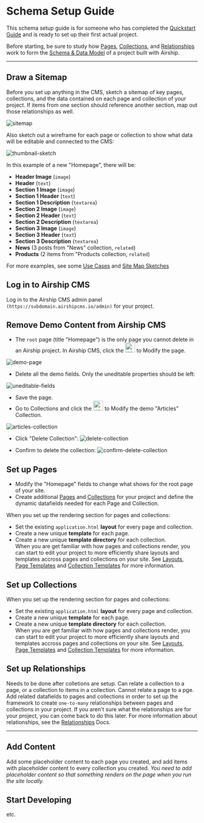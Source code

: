 # Schema Setup Guide
This schema setup guide is for someone who has completed the [Quickstart Guide](/documentation/view/quickstart-guide) and is ready to set up their first actual project. 

Before starting, be sure to study how [Pages](/documentation/view/pages), [Collections](/documentation/view/collections), and [Relationships](/documentation/view/relationships) work to form the [Schema & Data Model](/documentation/view/schema-and-data-model) of a project built with Airship.

---

## Draw a Sitemap
Before you set up anything in the CMS, sketch a sitemap of key pages, collections, and the data contained on each page and collection of your project. If items from one section should reference another section, map out those relationships as well.

![sitemap](https://user-images.githubusercontent.com/1865400/28704107-27985f58-7304-11e7-9593-db9734f8046e.png)

Also sketch out a wireframe for each page or collection to show what data will be editable and connected to the CMS:  

![thumbnail-sketch](https://user-images.githubusercontent.com/1865400/28704098-145b0e86-7304-11e7-9f49-435b6ac106a2.png)

In this example of a new "Homepage", there will be:
- **Header Image** (`image`)
- **Header** (`text`)
- **Section 1 Image** (`image`)
- **Section 1 Header** (`text`)
- **Section 1 Description** (`textarea`)
- **Section 2 Image** (`image`)
- **Section 2 Header** (`text`)
- **Section 2 Description** (`textarea`)
- **Section 3 Image** (`image`)
- **Section 3 Header** (`text`)
- **Section 3 Description** (`textarea`)
- **News** (3 posts from "News" collection, `related`)
- **Products** (2 items from "Products collection, `related`)

For more examples, see some [Use Cases](/use-cases) and [Site Map Sketches](/site-map-sketches)

## Log in to Airship CMS
Log in to the Airship CMS admin panel `(https://subdomain.airshipcms.io/admin)` for your project.  

## Remove Demo Content from Airship CMS
- The `root` page (title "Homepage") is the only page you cannot delete in an Airship project. In Airship CMS, click the <img width="26" alt="wrench" src="https://user-images.githubusercontent.com/1865400/28548077-afe52966-706d-11e7-93f0-ce9e958ec070.png"> to Modify the page.

![demo-page](https://user-images.githubusercontent.com/1865400/28703362-56aa7844-72ff-11e7-910e-b0d69899fa28.png)

- Delete all the demo fields. Only the uneditable properties should be left:

![uneditable-fields](https://user-images.githubusercontent.com/1865400/28703393-7f098f50-72ff-11e7-9ac1-ed4cb1cf0d11.png)

- Save the page.
- Go to Collections and click the <img width="26" alt="wrench" src="https://user-images.githubusercontent.com/1865400/28548077-afe52966-706d-11e7-93f0-ce9e958ec070.png"> to Modify the demo "Articles" Collection.

![articles-collection](https://user-images.githubusercontent.com/1865400/28703286-cef5e7ee-72fe-11e7-982e-cf7ad896dc6b.png)

- Click "Delete Collection": ![delete-collection](https://user-images.githubusercontent.com/1865400/28703307-ecadaede-72fe-11e7-8985-2ad9a1c881b0.png)

- Confirm to delete the collection: ![confirm-delete-collection](https://user-images.githubusercontent.com/1865400/28703311-fd539776-72fe-11e7-8292-dbd588f845f2.png)

## Set up Pages
 - Modify the "Homepage" fields to change what shows for the root page of your site.
 - Create additional [Pages](/documentation/view/pages) and [Collections](/documentation/view/collections) for your project and define the dynamic datafields needed for each Page and Collection. 
 
 When you set up the rendering section for pages and collections:  
 - Set the existing `application.html` **layout** for every page and collection.  
 - Create a new unique **template** for each page.  
 - Create a new unique **template directory** for each collection.  
When you are get familiar with how pages and collections render, you can start to edit your project to more efficiently share layouts and templates accross pages and collections on your site. See [Layouts](/documentation/view/layouts), [Page Templates](/documentation/view/page-templates) and [Collection Templates](/documentation/view/collection-templates) for more information.
 
## Set up Collections
When you set up the rendering section for pages and collections:  
 - Set the existing `application.html` **layout** for every page and collection.  
 - Create a new unique **template** for each page.  
 - Create a new unique **template directory** for each collection.  
When you are get familiar with how pages and collections render, you can start to edit your project to more efficiently share layouts and templates accross pages and collections on your site. See [Layouts](/documentation/view/layouts), [Page Templates](/documentation/view/page-templates) and [Collection Templates](/documentation/view/collection-templates) for more information.
 
## Set up Relationships
Needs to be done after colletions are setup.
Can relate a collection to a page, or a collection to items in a collection. Cannot relate a page to a pge.
Add related datafields to pages and collections in order to set up the framework to create `one-to-many` relationships between pages and collections in your project. If you aren't sure what the relationships are for your project, you can come back to do this later. For more information about relationships, see the [Relationships](/documentation/view/relationships) Docs.

---

## Add Content
Add some placeholder content to each page you created, and add items with placeholder content to every collection you created. _You need to add placeholder content so that something renders on the page when you run the site locally._

## Start Developing
etc.
